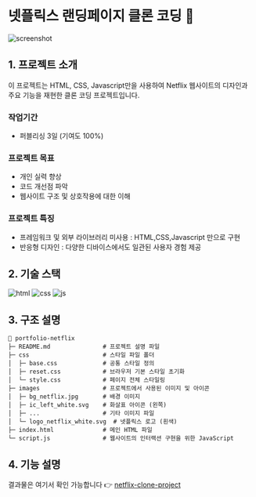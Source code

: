 # 넷플릭스 랜딩페이지 클론 코딩 🎥 
![screenshot](https://private-user-images.githubusercontent.com/139438821/397205802-9cf3ab8d-216c-4fe6-b0c5-f1d11d82374f.png?jwt=eyJhbGciOiJIUzI1NiIsInR5cCI6IkpXVCJ9.eyJpc3MiOiJnaXRodWIuY29tIiwiYXVkIjoicmF3LmdpdGh1YnVzZXJjb250ZW50LmNvbSIsImtleSI6ImtleTUiLCJleHAiOjE3MzQ1NzkzMzMsIm5iZiI6MTczNDU3OTAzMywicGF0aCI6Ii8xMzk0Mzg4MjEvMzk3MjA1ODAyLTljZjNhYjhkLTIxNmMtNGZlNi1iMGM1LWYxZDExZDgyMzc0Zi5wbmc_WC1BbXotQWxnb3JpdGhtPUFXUzQtSE1BQy1TSEEyNTYmWC1BbXotQ3JlZGVudGlhbD1BS0lBVkNPRFlMU0E1M1BRSzRaQSUyRjIwMjQxMjE5JTJGdXMtZWFzdC0xJTJGczMlMkZhd3M0X3JlcXVlc3QmWC1BbXotRGF0ZT0yMDI0MTIxOVQwMzMwMzNaJlgtQW16LUV4cGlyZXM9MzAwJlgtQW16LVNpZ25hdHVyZT0zMmRiOTE4MjQ5OWU0OWVjN2YxNTJkMDljNjRhZjliMWM3OTc2YmQxMjQ2ODNhNzFhOWEyNmNlOTQ5MWVlMjI5JlgtQW16LVNpZ25lZEhlYWRlcnM9aG9zdCJ9.7HpzzPRzNCt2P-0zr24MGU0sflIEjGzWNqrBW7-5RtI)

## 1. 프로젝트 소개
이 프로젝트는 HTML, CSS, Javascript만을 사용하여 Netflix 웹사이트의 디자인과 주요 기능을 재현한 클론 코딩 프로젝트입니다.

### 작업기간  
+ 퍼블리싱 3일 (기여도 100%)

### 프로젝트 목표
+ 개인 실력 향상
+ 코드 개선점 파악
+ 웹사이트 구조 및 상호작용에 대한 이해

### 프로젝트 특징
+ 프레임워크 및 외부 라이브러리 미사용 : HTML,CSS,Javascript 만으로 구현
+ 반응형 디자인 : 다양한 디바이스에서도 일관된 사용자 경험 제공    

## 2. 기술 스택
 ![html](https://img.shields.io/badge/HTML5-E34F26?style=for-the-badge&logo=html5&logoColor=white)
 ![css](https://img.shields.io/badge/CSS-239120?&style=for-the-badge&logo=css3&logoColor=white)
 ![js](https://img.shields.io/badge/JavaScript-F7DF1E?style=for-the-badge&logo=JavaScript&logoColor=white)

## 3. 구조 설명 
```
🎥 portfolio-netflix
├─ README.md               # 프로젝트 설명 파일
├─ css                     # 스타일 파일 폴더
│  ├─ base.css             # 공통 스타일 정의
│  ├─ reset.css            # 브라우저 기본 스타일 초기화
│  └─ style.css            # 페이지 전체 스타일링
├─ images                  # 프로젝트에서 사용된 이미지 및 아이콘
│  ├─ bg_netflix.jpg       # 배경 이미지
│  ├─ ic_left_white.svg    # 화살표 아이콘 (왼쪽)
│  ├─ ...                  # 기타 이미지 파일
│  └─ logo_netflix_white.svg  # 넷플릭스 로고 (흰색)
├─ index.html              # 메인 HTML 파일
└─ script.js               # 웹사이트의 인터랙션 구현을 위한 JavaScript
```

## 4. 기능 설명
결과물은 여기서 확인 가능합니다 👉 [netflix-clone-project](https://netfl-clone-project.netlify.app/)

